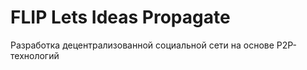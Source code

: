 # FLIP Lets Ideas Propagate
Разработка децентрализованной социальной сети на основе P2P-технологий 
